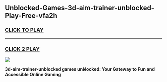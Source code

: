 
## Unblocked-Games-3d-aim-trainer-unblocked-Play-Free-vfa2h
<h3>
<a href="https://premium76.site?title=3d-aim-trainer-unblocked&ref=12A">CLICK TO PLAY</a></h3>
<hr>

<h3>
<a href="https://premium76.site?title=3d-aim-trainer-unblocked&ref=12A">CLICK 2 PLAY</a>
  
</h3>

<a href="https://premium76.site?title=3d-aim-trainer-unblocked&ref=12A"><img src="https://clearcache.store/games.png"></a>


**3d-aim-trainer-unblocked games unblocked: Your Gateway to Fun and Accessible Online Gaming**
